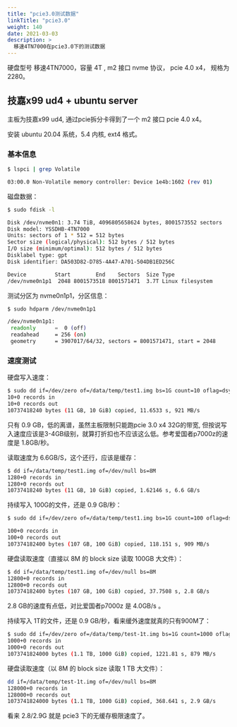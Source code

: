 ```yaml
---
title: "pcie3.0测试数据"
linkTitle: "pcie3.0"
weight: 140
date: 2021-03-03
description: >
  移速4TN7000在pcie3.0下的测试数据
---
```


硬盘型号 移速4TN7000，容量 4T , m2 接口 nvme 协议， pcie 4.0 x4， 规格为 2280。

## 技嘉x99 ud4 + ubuntu server

主板为技嘉x99 ud4, 通过pcie拆分卡得到了一个 m2 接口 pcie 4.0 x4。

安装 ubuntu 20.04 系统，5.4 内核, ext4 格式。

### 基本信息

```bash
$ lspci | grep Volatile

03:00.0 Non-Volatile memory controller: Device 1e4b:1602 (rev 01)
```

磁盘数据：

```bash
$ sudo fdisk -l

Disk /dev/nvme0n1: 3.74 TiB, 4096805658624 bytes, 8001573552 sectors
Disk model: YSSDHB-4TN7000                          
Units: sectors of 1 * 512 = 512 bytes
Sector size (logical/physical): 512 bytes / 512 bytes
I/O size (minimum/optimal): 512 bytes / 512 bytes
Disklabel type: gpt
Disk identifier: DA503D82-D785-4A47-A701-504DB1ED256C

Device         Start        End    Sectors  Size Type
/dev/nvme0n1p1  2048 8001573518 8001571471  3.7T Linux filesystem
```

测试分区为 nvme0n1p1，分区信息：

```bash
$ sudo hdparm /dev/nvme0n1p1

/dev/nvme0n1p1:
 readonly      =  0 (off)
 readahead     = 256 (on)
 geometry      = 3907017/64/32, sectors = 8001571471, start = 2048
```

### 速度测试

硬盘写入速度：

```bash
$ sudo dd if=/dev/zero of=/data/temp/test1.img bs=1G count=10 oflag=dsync
10+0 records in
10+0 records out
10737418240 bytes (11 GB, 10 GiB) copied, 11.6533 s, 921 MB/s
```

只有 0.9 GB，低的离谱，虽然主板限制只能跑pcie 3.0 x4 32G的带宽, 但按说写入速度应该是3-4GB级别，就算打折扣也不应该这么低。参考爱国者p7000z的速度是 1.8GB/秒。

读取速度为 6.6GB/S，这个还行，应该是缓存：

```bash
$ dd if=/data/temp/test1.img of=/dev/null bs=8M
1280+0 records in
1280+0 records out
10737418240 bytes (11 GB, 10 GiB) copied, 1.62146 s, 6.6 GB/s
```

持续写入 100G的文件，还是 0.9 GB/秒：

```bash
$ sudo dd if=/dev/zero of=/data/temp/test1.img bs=1G count=100 oflag=dsync

100+0 records in
100+0 records out
107374182400 bytes (107 GB, 100 GiB) copied, 118.151 s, 909 MB/s
```

硬盘读取速度（直接以 8M 的 block size 读取 100GB 大文件）：

```bash
$ dd if=/data/temp/test1.img of=/dev/null bs=8M                           
12800+0 records in
12800+0 records out
107374182400 bytes (107 GB, 100 GiB) copied, 37.7508 s, 2.8 GB/s
```

2.8 GB的速度有点低，对比爱国者p7000z 是 4.0GB/s 。

持续写入 1T的文件，还是 0.9 GB/秒，看来缓外速度就真的只有900M了：

```bash
$ sudo dd if=/dev/zero of=/data/temp/test-1t.img bs=1G count=1000 oflag=dsync
1000+0 records in
1000+0 records out
1073741824000 bytes (1.1 TB, 1000 GiB) copied, 1221.81 s, 879 MB/s
```

硬盘读取速度（以 8M 的 block size 读取 1 TB 大文件）：

```bash
dd if=/data/temp/test-1t.img of=/dev/null bs=8M     
128000+0 records in
128000+0 records out
1073741824000 bytes (1.1 TB, 1000 GiB) copied, 368.641 s, 2.9 GB/s
```

看来 2.8/2.9G 就是 pcie3 下的无缓存极限速度了。

